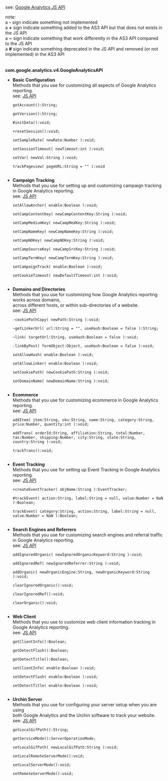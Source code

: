 see: [Google Analytics JS API](http://code.google.com/apis/analytics/docs/gaJSApi.html)

note:<br>
a <b>-</b> sign indicate something not implemented<br>
a <b>+</b> sign indicate something added to the AS3 API but that does not exists in the JS API<br>
a <b>~</b> sign indicate something that work differently in the AS3 API compared to the JS API<br>
a <b>#</b> sign indicate something deprecated in the JS API and removed (or not implemented) in the AS3 API<br>
<br>
<br>
<b>com.google.analytics.v4.GoogleAnalyticsAPI</b>

<ul><li><b>Basic Configuration</b><br>Methods that you use for customizing all aspects of Google Analytics reporting.<br>see: <a href='http://code.google.com/apis/analytics/docs/gaJSApiBasicConfiguration.html'>JS API</a>
<pre><code>getAccount():String;<br>
getVersion():String;<br>
#initData():void;<br>
+resetSession():void;<br>
setSampleRate( newRate:Number ):void;<br>
setSessionTimeout( newTimeout:int ):void;<br>
setVar( newVal:String ):void;<br>
trackPageview( pageURL:String = "" ):void<br>
</code></pre></li></ul>

<ul><li><b>Campaign Tracking</b><br>Methods that you use for setting up and customizing campaign tracking in Google Analytics reporting.<br>see: <a href='http://code.google.com/apis/analytics/docs/gaJSApiCampaignTracking.html'>JS API</a>
<pre><code>setAllowAnchor( enable:Boolean ):void;<br>
setCampContentKey( newCampContentKey:String ):void;<br>
setCampMediumKey( newCampMedKey:String ):void;<br>
setCampNameKey( newCampNameKey:String ):void;<br>
setCampNOKey( newCampNOKey:String ):void;<br>
setCampSourceKey( newCampSrcKey:String ):void;<br>
setCampTermKey( newCampTermKey:String ):void;<br>
setCampaignTrack( enable:Boolean ):void;<br>
setCookieTimeout( newDefaultTimeout:int ):void;<br>
</code></pre></li></ul>

<ul><li><b>Domains and Directories</b><br>Methods that you use for customizing how Google Analytics reporting works across domains,<br>across different hosts, or within sub-directories of a website.<br>see: <a href='http://code.google.com/apis/analytics/docs/gaJSApiDomainDirectory.html'>JS API</a>
<pre><code>-cookiePathCopy( newPath:String ):void;<br>
~getLinkerUrl( url:String = "", useHash:Boolean = false ):String;<br>
~link( targetUrl:String, useHash:Boolean = false ):void;<br>
-linkByPost( formObject:Object, useHash:Boolean = false ):void;<br>
setAllowHash( enable:Boolean ):void;<br>
setAllowLinker( enable:Boolean ):void;<br>
setCookiePath( newCookiePath:String ):void;<br>
setDomainName( newDomainName:String ):void;<br>
</code></pre></li></ul>

<ul><li><b>Ecommerce</b><br>Methods that you use for customizing ecommerce in Google Analytics reporting.<br>see: <a href='http://code.google.com/apis/analytics/docs/gaJSApiEcommerce.html'>JS API</a>
<pre><code>addItem( item:String, sku:String, name:String, category:String, price:Number, quantity:int ):void;<br>
addTrans( orderId:String, affiliation:String, total:Number, tax:Number, shipping:Number, city:String, state:String, country:String ):void;<br>
trackTrans():void;<br>
</code></pre></li></ul>

<ul><li><b>Event Tracking</b><br>Methods that you use for setting up Event Tracking in Google Analytics reporting.<br>see: <a href='http://code.google.com/apis/analytics/docs/gaJSApiEventTracking.html'>JS API</a>
<pre><code>+createEventTracker( objName:String ):EventTracker;<br>
#trackEvent( action:String, label:String = null, value:Number = NaN ):Boolean;<br>
trackEvent( category:String, action:String, label:String = null, value:Number = NaN ):Boolean;<br>
</code></pre></li></ul>

<ul><li><b>Search Engines and Referrers</b><br>Methods that you use for customizing search engines and referral traffic in Google Analytics reporting.<br>see: <a href='http://code.google.com/apis/analytics/docs/gaJSApiSearchEngines.html'>JS API</a>
<pre><code>addIgnoredOrganic( newIgnoredOrganicKeyword:String ):void;<br>
addIgnoredRef( newIgnoredReferrer:String ):void;<br>
addOrganic( newOrganicEngine:String, newOrganicKeyword:String ):void;<br>
clearIgnoredOrganic():void;<br>
clearIgnoredRef():void;<br>
clearOrganic():void;<br>
</code></pre></li></ul>

<ul><li><b>Web Client</b><br>Methods that you use to customize web client information tracking in Google Analytics reporting.<br>see: <a href='http://code.google.com/apis/analytics/docs/gaJSApiWebClient.html'>JS API</a>
<pre><code>getClientInfo():Boolean;<br>
getDetectFlash():Boolean;<br>
getDetectTitle():Boolean;<br>
setClientInfo( enable:Boolean ):void;<br>
setDetectFlash( enable:Boolean ):void;<br>
setDetectTitle( enable:Boolean ):void;<br>
</code></pre></li></ul>

<ul><li><b>Urchin Server</b><br>Methods that you use for configuring your server setup when you are using<br>both Google Analytics and the Urchin software to track your website.<br>see: <a href='http://code.google.com/apis/analytics/docs/gaJSApiUrchin.html'>JS API</a>
<pre><code>getLocalGifPath():String;<br>
getServiceMode():ServerOperationMode;<br>
setLocalGifPath( newLocalGifPath:String ):void;<br>
setLocalRemoteServerMode():void;<br>
setLocalServerMode():void;<br>
setRemoteServerMode():void;<br>
</code></pre>